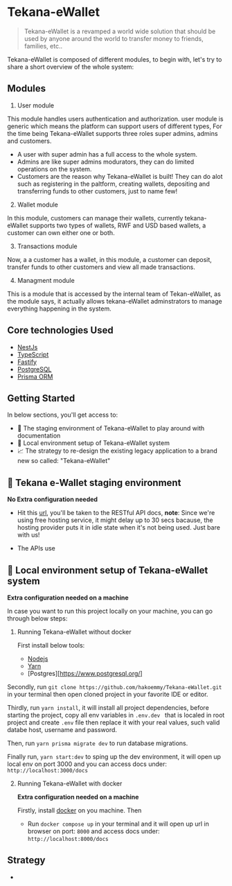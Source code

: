 # Tekana-eWallet
> Tekana-eWallet is a revamped a world wide solution that should be used by anyone around the world to transfer money to friends, families, etc..

Tekana-eWallet is composed of different modules, to begin with, let's try to share a short overview of the whole system:

## Modules

1. User module

 This module handles users authentication and authorization. user module is generic which means the platform can support users of different types, For the time being Tekana-eWallet supports three roles super admins, admins and customers.

 - A user with super admin has a full access to the whole system.
 - Admins are like super admins modurators, they can do limited operations on the system.
 - Customers are the reason why Tekana-eWallet is built! They can do alot such as registering in the paltform, creating wallets, depositing and transferring funds to other customers, just to name few!

2. Wallet module

 In this module, customers can manage their wallets, currently tekana-eWallet supports two types of wallets, RWF and USD based wallets, a customer can own either one or both.

 3. Transactions module

 Now, a a customer has a wallet, in this module, a customer can deposit, transfer funds to other customers and view all made transactions.

 4. Managment module 

  This is a module that is accessed by the internal team of Tekan-eWallet, as the module says, it actually allows tekana-eWallet adminstrators to manage everything happening in the system.

## Core technologies Used

- [NestJs](https://nestjs.com/)
- [TypeScript](https://www.typescriptlang.org/)
- [Fastify](https://www.fastify.io/)
- [PostgreSQL](https://www.postgresql.org/)
- [Prisma ORM](https://www.prisma.io/)

## Getting Started

In below sections, you'll get access to:

  - 🚧 The staging environment of Tekana-eWallet to play around with documentation
  - 🦴 Local environment setup of Tekana-eWallet system
  - 📈 The strategy to re-design the existing legacy application to a brand new so called: "Tekana-eWallet"


## 🚧  Tekana e-Wallet staging environment
 
 **No Extra configuration needed**

- Hit this [url](https://rssb.onrender.com/docs),  you'll be taken to the RESTful API docs, **note**: Since we're using free hosting service, it might delay up to 30 secs bacause, the hosting provider puts it in idle state when it's not being used. Just bare with us!

- The APIs use

## 🦴 Local environment setup of Tekana-eWallet system

**Extra configuration needed on a machine**

In case you want to run this project locally on your machine, you can go through below steps:

1. Running Tekana-eWallet without docker

   First install below tools:

   - [Nodejs](https://nodejs.org/en/)
   - [Yarn](https://yarnpkg.com/)
   - [Postgres][https://www.postgresql.org/]
  
  Secondly, run ```git clone https://github.com/hakoemmy/Tekana-eWallet.git ``` in your terminal then open cloned project in your favorite IDE or editor.

  Thirdly, run ```yarn install```, it will install all project dependencies, before starting the project, copy all env variables in  ```.env.dev ``` that is localed in root project and create ```.env``` file then replace it with your real values, such valid databe host, username and password.

  Then, run ```yarn prisma migrate dev``` to run database migrations.

  Finally run, ```yarn start:dev``` to sping up the dev environment, it will open up local env on port 3000 and you can access docs under: ```http://localhost:3000/docs```

2. Running Tekana-eWallet with docker

   **Extra configuration needed on a machine**

   Firstly, install [docker](https://www.docker.com) on you machine. Then

   - Run ``` docker compose up ``` in your terminal and it will open up url in browser on port: ```8000``` and access docs under: ```http://localhost:8000/docs```

## Strategy

- 


